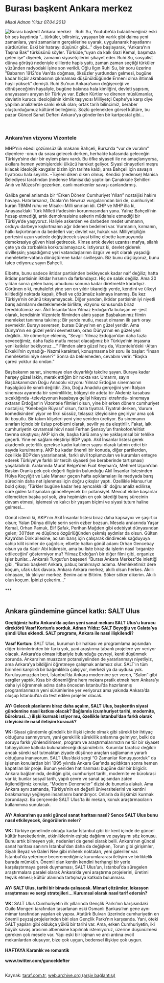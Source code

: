 # Burası başkent Ankara merkez

*Misal Adnan Yıldız 07.04.2013*

<div class="yazi"><img align="left" alt="Burası başkent Ankara merkez" border="0" src="http://www.taraf.com.tr/fotoraflar/makaleler/burasi-baskent-ankara-merkez_487_orijinal.jpg" style="border-right-width:10px; border-color:#FFFFFF"/><p>Ruhi Su, Youtube’da bulabileceğiniz eski bir ses kaydında “...türküler, bilirsiniz, yaşayan bir varlık gibi daima yeni zamanlara, yeni zamanların gerçeklerine uyarak, uygulanarak hayatlarını sürdürürler. Eski bir hatırayı düşünür gibi...” diye başlayarak, “Ankara’nın Taşına Bak” türküsünü söyler. Türküde,“uyan da kalk Gazi Kemal, başımıza gelen işe” diyerek, zamanın siyasetçilerini şikayet eder. Ruhi Su, sosyalist dünya görüşü nedeniyle ellilerde hapis yattı, zaman zaman seçtiği türküler yüzünden radyodaki işine son verildi. Oğlu Ilgın Ruhi Su, bir soru üzerine "Babamın 1912'de Van’da doğması, öksüzler yurdundan gelmesi, bugüne kadar hiçbir akrabasının çıkmaması düşünüldüğünde Ermeni olma ihtimali hayli yüksek" demişti. Ruhi Su’nun Ankara’sının değişeceği ve dönüşeceğinin hayaliyle, bugüne bakınca hala kimliğini, devleti yapısını, anayasasını arayan bir Türkiye var. Ezilen Kürtler ve direnen müslümanlar, devletin kurucu ideolojisinin kimlik taşıyıcısı Milliyetçi Cephe'ye karşı diye yapılan analizlerde sanki eksik olan; ortak tarih bilincimiz, beraber oluşturduğumuz kültürel belleğimiz. Sözlü gelenekten görsel kültüre, bu pazar Güncel Sanat Defteri Ankara'ya gönderilen bir kartpostal gibi...<br/><br/><br/></p>
<h3>Ankara’nın vizyonu Vizontele</h3>
<p>MHP’nin ebedi çözümsüzlük makamı Bahçeli, Bursa’da “vur de vuralım” diyenlere -onun da sırası gelecek derken, herhalde kafasında geleceğin Türkiye’sine dair bir eylem planı vardı. Bu öfke siyaseti ile ne amaçlanıyorsa, akıllara hemen yetmişlerdeki ülkücü hareket geliyor. Siyasi cinayetleri meşru kılacak ideolojik kavgalar bizim için tarihte kaldı, ama Bahçeli için savaşın tiyatrosu hala seyirlik. -Tüyleri diken diken olmuş. Kendisi (nedense) Manisa Belediyesi tarafından (nedense Manisa’da) yaptırılan Çanakkale Şehitleri Anıtı ve Müzesi’ni gezerken, canlı mankenler savaşı canlandırmış.<br/><br/>Galiba genel anlamda bir “Erken Dönem Cumhuriyet Yılları” nostaljisi hakim havaya. Hatırlarsanız, Öcalan’ın Newruz vurgularından biri de, cumhuriyeti kuran TBMM ruhu ve Misak-ı Milli sınırları idi. CHP ve MHP illa ki, Anayasa’daki Türk Milleti ifadesinin korunmasından yana. Yalnız Bahçeli’nin hesap etmediği, artık demokrasisine askerin müdahale etmediği bir Türkiye’de yaşıyoruz. Haliyle askerden ve darbeden medet ummanın, orduyu darbeye kışkırtmanın ağır ödenen bedelleri var. Vurmanın, kırmanın, halkı kışkırtmanın da bedelleri var; devlet var, hukuk var. Milliyetçiliğin portesini uzun vadede değiştirecek siyasi bilinç elbette kamuoyunda demokrasiye güven hissi getirecek. Kimse artık devlet uzantısı mafya, silahlı çete ya da zorbalıkla korkutulamayacak. İstiyoruz ki, devlet giderek sivilleşsin; yaşadığımız yeri vatandaşlarının özgür ve eşit olarak yaşadığı memlekete-vatana dönüştürene kadar sivilleşsin. Biz bunu düşlüyoruz, bunu talep ediyoruz sayın Bahçeli.<br/><br/>Elbette, bunu sadece iktidar partisinden bekleyecek kadar naif değiliz; hatta iktidar partisinin iktidar hırsının da farkındayız. Hiç de salak değiliz. Ama 30 yıldan sonra gelen barış umudunu sonuna kadar diretmekte kararlıyız. Görünen o ki, muhalefet yine son on yıldır tıkandığı yerde, kendini ve ülkeyi kilitlediği noktada kapalı, öfkeli ve çözümsüz kalmaya inanmış. Bu kez Türkiye’nin önünü tıkayamayacak. Diğer yandan, iktidar partisinin iyi niyetli barış adımlarını desteklemekle birlikte, vizyonu konusunda biraz tereddütümüz var. Âkil İnsanlar’dan Yılmaz Erdoğan’la buluşan ve -jest olarak, kendisinin Vizontele filminden alıntı yapan Başbakanımız filmin memleket tanımına takılmış: Bir yerde mutlu, mesut olmanın ilk şartı orayı sevmektir. Burayı seversen, burası Dünya’nın en güzel yeridir. Ama Dünya’nın en güzel yerini sevmezsen, orası Dünya’nın en güzel yeri değildir...Ve cömertçe eklemiş, “Sevgili Yılmaz Erdoğan’dan daha fazla seveceğimiz, daha fazla mutlu mesut olacağımız bir Türkiye’nin inşasına yeni katkılar bekliyoruz....” Filmden alıntı güzel hoş da, Vizontele’deki -Altan Erkekli’nin oynadığı- Nazmi karakteri, konuşmasına bir soru ile başlar: “İnsan memleketini niye sever?” Sonra da beklemeden, cevabını verir: “Başka çaresi yoktur da ondan.”<br/><br/>Başbakanın sanat, sinemaya olan duyarlılığı takdire şayan. Buraya kadar herşey güzel lakin, merak ettiğim bir nokta var. Umarım, sayın Başbakanımızın Doğu Anadolu vizyonu Yılmaz Erdoğan sinemasının hayalgücü ile sınırlı değildir. Zira, Doğu Anadolu gerçeğini yeni İtalyan sineması ayarında bir sevimlilikte, bölgeyi de adeta bir Akdeniz kasabası sıcaklığında -televizyonun kasabaya gelişi hikayesi etrafında- sinemaya aktaran Erdoğan’ın Vizontele filmleri olsun, yine bir erken dönem cumhuriyet nostaljisi; “Kelebeğin Rüyası” olsun, fazla tiyatral. Tiyatral derken, ‘durum komedisinden’ yiyor ve fikri süssüz, telaşsız izleyicisine geçiriyor ama çok iki boyutlu. Bir takım klişeleri yeni yine yeniden üretiyor. Bu sinemanın sınırları içinde bir üslup problemi olarak, sevilir ya da eleştirilir. Fakat, laik cumhuriyetin kavramsal hicvi nasıl Ferhan Şensoy’un frankofon/elitist tavrına sıkıştıysa; AKP için de, başka türlü ama yine yaklaşımsal bir tehlike geçerli. Yine en sağlam eleştiriyi BDP yaptı. Akil İnsanlar listesi gerek akademik yeterlilik gerekse kadın katılımcı sayısı olarak tatmin edici bir sayıda kurulmamış. AKP bu kadar önemli bir konuda, diğer partilerden, özellikle BDP’den yararlanarak, farklı sivil toplumcuları ve kurumları entegre ederek Türkiye’ye farklı bir tercih siyaseti (ve beraberinde tartışması) yaşatabilirdi. Aralarında Murat Belge’den Fuat Keyman’a, Mehmet Uçum’dan Baskın Oran’a pek çok değerli figürün bulunduğu Akil İnsanlar listesinden Hülya Koçyiğit ve Lale Mansur geçen hafta açıklamaları ile medyada barış sürecinin daha net işlenmesi için doğru çıkışlar yaptı. Özellikle Mansur’un bold çıkışı; ‘Türkler bugüne kadar hep ayrıcalıklı idi’ doğru analiz edilirse, süre giden tartışmaları güncelleyecek bir potansiyel. Mevcut ekibe başarılar dilemekten başka yol yok, zira hepimizin en çok istediği barış sürecinin devam etmesi, işlemesi ve kalıcı bir yaşam biçimi ve siyasi tutum haline gelmesi...<br/><br/>Gönül isterdi ki, AKP’nin Akil İnsanlar listesi biraz daha kapsayıcı ve şaşırtıcı olsun; Yalan Dünya diliyle serin serin ezber bozsun. Mesela aralarında Yaşar Kemal, Orhan Pamuk, Elif Şafak, Perihan Mağden gibi edebiyat dünyasından gelen; 301’den ve düşünce özgürlüğünden çekmiş aydınlar da olsun. Gülten Kaya’dan Dink ailesine, acısını barış için çalışarak dindirecek sağduyuya sahip kilit isimler de çağrılsın; elbette halkın gönül adamı Orhan Gencebay olsun ya da Kadir Abi kükresin, ama bu liste biraz da işlerin nasıl ‘organize edileceğini’ göstermiyor mu? Yılmaz Erdoğan’ı bir diğer filmi gibi, organize işler bunlar... Ankaralı Turgut’un başeseri “Burası Ankara Merkez”de inlettiği gibi, “Burası başkent Ankara, pabuç bırakmayız adama. Memleketimiz dere koçum, ufak ufak davara. Ankara Ankara merkez, akıllı olsun herkes. Akıllı olmayanı, tık tıklıyor merkez. Benim adım Bitirim. Söker söker dikerim. Akıllı olun koçum. İpinizi çekerim...”<br/><br/>***<br/><br/></p>
<h2>Ankara gündemine güncel katkı: SALT Ulus</h2>
<p><strong>Geçtiğimiz hafta Ankara’da açılan yeni sanat mekanı SALT Ulus’u kurucu direktörü Vasıf Kortun’a sorduk. Adnan Yıldız: SALT Beyoğlu ve Galata’ya şimdi Ulus eklendi. SALT programı, Ankara ile nasıl ilişkilendi?<br/></strong><br/><strong>Vasıf Kortun:</strong> SALT Ulus, kurumun bir halkası ve programlama açısından diğer birimlerinden bir farkı yok, yani araştırma tabanlı projelere yer veriyor olacak. Ankara’da olması itibariyle bulunduğu çevreyi, kenti düşünmek zorunda. Ankara’nın muazzam potansiyelinden de yararlanmayı niyetliyiz, ama Ankara’ya bildiğini öğretmeye çalışmak anlamsız olur. SALT’ın tüm birimleri karşılıklı bir bağımlılıkla çalışıyor, merkezi ya da uydusu yok. Kuruluşumuzdan beri, İstanbul’da Ankara modernine yer veren, “Salon“ gibi sergiler yaptık. Kısa bir dönemliğine hem mekanı pratik etmek hem Ankara’yı daha iyi öğrenmek adına daha önceden İstanbul’da hazırlanmış programlarımızın yeni sürümlerine yer veriyoruz ama yakında Ankara’da oluşup İstanbul’da da test edilen projeler olacak.<br/><br/><strong>AY: Gelecek planlarını biraz daha açalım, SALT Ulus, başkentin siyasi gündemine nasıl katkısı olacak? Bağlamla (cumhuriyet tarihi, modernite, bürokrasi...) ilişki kurmak istiyor mu, özellikle İstanbul’dan farklı olarak izleyicisi ile nasıl iletişim kuracak?<br/></strong><br/><strong>VK:</strong> Siyasi gündemle gündelik bir ilişki içinde olmak gibi sürekli bir ihtiyaç olduğunu sanmıyorum, yani gereklilik süreklilik anlamına gelmiyor, belki de soruyu farklı yönlendirirsem, program ve araştırmalarımızın ne tür bir siyaset tahayyülüne katkıda bulunabileceği düşünülebilir. Kurumlar tarafsız değildir ancak süreki saf tutmaktan ziyade düşünce araçları sağlamanın yararlı olduğuna inanıyorum. SALT Ulus’daki sergi “O Zamanlar Konuşuyorduk” da işlenen konulardan biri 1995 yılında Ankara Gar’ında açıldıktan sonra hemen kapatılan bir proje. Bunun yeniden hatırlanması bugüne dair bir bilgidir. Ankara bağlamında, dediğin gibi, cumhuriyet tarihi, modernite ve bürokrasi var ki; bunlar sosyal tarih, yapılı çevre ve sanat açısından zaten ilgilendiğimiz konular, “Modern Denemeler” dizisi de bununla alakalı. Ama Ankara aynı zamanda, Türkiye’nin en değerli üniversitelerini ve kentini bırakmamayı yeğleyen insanlarını barındırıyor. Onlarla da ilişkimizi kurmak zorundayız. Bu çerçevede SALT Ulus’ta iki mekan, konuk araştırmacıların kullanımına sunulacak.<br/><br/><strong>AY: Ankara’nın şu anki güncel sanat haritası nasıl? Sence SALT Ulus bunu nasıl etkileyecek, öngörülerin neler?<br/></strong><br/><strong>VK:</strong> Türkiye genelinde olduğu kadar İstanbul gibi bir kent içinde de güncel kültür hareketlerinin, etkinliklerinin eşitsiz dağılımı ve paylaşımı söz konusu. Bunu artık bilmeyen yok, nedenleri de genel olarak belli. Ankara’nın güncel sanat haritası sanırım İstanbul’dan daha da değişken, Torun gibi girişimler, Siyah Beyaz ve Galeri Nev gibi mihenk noktaları, yeni galeriler var. İstanbul’da yeterince beceremediğimiz kurumlararası iletişim ve birliktelik burada mümkün. Önemli olan kentin kendini herhangi bir yerle karşılaştırmaya gerek duymaması, SALT Ulus’un, İstanbul’da süregelen araştırmalara paralel olarak Ankara’da yeni araştırma projelerini, üretimi teşvik etmesi; kültür alanında tartışmaya katkıda bulunması.<br/><br/><strong>AY: SALT Ulus, tarihi bir binada çalışacak. Mimari çözümler, lokasyon araştırması ve sergi stratejileri... Kurumsal olarak nasıl tarif edersin?<br/></strong><br/><strong>VK:</strong> SALT Ulus Cumhuriyetin ilk yıllarında Gençlik Parkı’nın karşısındaki Guilo Mongeri tarafından tasarlanan eski Osmanlı Bankası’nın gene aynı mimar tarafından yapılan ek yapısı. Atatürk Bulvarı üzerinde cumhuriyetin en önemli peyzaj projelerinden biri olan Gençlik Parkı’nın karşısında. Yani, öteki SALT yapıları gibi oldukça yüklü bir tarihi var. Ama, erken Cumhuriyetin, iki büyük savaş arasının albenisine kapılmak istemiyoruz, üzerine düşünülmesi gereken çok mesele var. Yapı eski bir lojman ve ardı ardına evcil mekanlardan oluşuyor, bize çok uygun, bedensel ilişkiye çok uygun.<br/><br/><strong>HAFTAYA Karanlık ve romantik<br/><br/></strong><strong>www.twitter.com/gunceldefter<br/></strong><br/></p>
</div>

Kaynak: [taraf.com.tr](http://www.taraf.com.tr:80/misal-adnan-yildiz/makale-burasi-baskent-ankara-merkez.htm), [web.archive.org (arşiv bağlantısı)](http://web.archive.org/web/20131018160003/http://www.taraf.com.tr:80/misal-adnan-yildiz/makale-burasi-baskent-ankara-merkez.htm)
